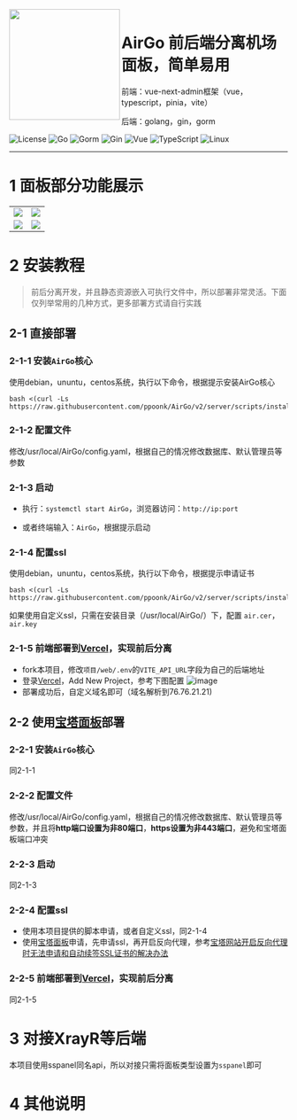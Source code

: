 

<img width="200px" src="https://telegraph-image.pages.dev/file/c48a2f45ebf102dd66131.png" align="left"/>

# AirGo 前后端分离机场面板，简单易用

前端：vue-next-admin框架（vue，typescript，pinia，vite）

后端：golang，gin，gorm

![License](https://img.shields.io/badge/License-GPL_v3.0-red)
![Go](https://img.shields.io/badge/Golang-orange?logo=Go&logoColor=white)
![Gorm](https://img.shields.io/badge/Gorm-yellow&logo=gorm)
![Gin](https://img.shields.io/badge/Gin-green?logo=)
![Vue](https://img.shields.io/badge/Vue.js-00b6ff?logo=vuedotjs&logoColor=white)
![TypeScript](https://img.shields.io/badge/TypeScript-blue?logo=TypeScript&logoColor=white)
![Linux](https://img.shields.io/badge/Linux-purple?logo=linux&logoColor=white)

<hr/>

# 1 面板部分功能展示

<table>
<tr>
    <td> <img src="https://telegraph-image.pages.dev/file/0a377278d4d264a8c0521.png">
    <td> <img src="https://telegraph-image.pages.dev/file/533bff998724b7bd87ef0.png">
<tr>
    <td> <img src="https://telegraph-image.pages.dev/file/1a8eb3c9bf615ea4c4cd0.png">
    <td> <img src="https://telegraph-image.pages.dev/file/b17bf699f6cc3e47b0d1f.png">
</table>




# 2 安装教程
>前后分离开发，并且静态资源嵌入可执行文件中，所以部署非常灵活。下面仅列举常用的几种方式，更多部署方式请自行实践

## 2-1 直接部署

### 2-1-1 安装`AirGo`核心

使用debian，ununtu，centos系统，执行以下命令，根据提示安装AirGo核心

```
bash <(curl -Ls https://raw.githubusercontent.com/ppoonk/AirGo/v2/server/scripts/install.sh)
```
### 2-1-2 配置文件

修改/usr/local/AirGo/config.yaml，根据自己的情况修改数据库、默认管理员等参数

### 2-1-3 启动
- 执行：`systemctl start AirGo`，浏览器访问：`http://ip:port`

- 或者终端输入：`AirGo`，根据提示启动

### 2-1-4 配置ssl

使用debian，ununtu，centos系统，执行以下命令，根据提示申请证书

```
bash <(curl -Ls https://raw.githubusercontent.com/ppoonk/AirGo/v2/server/scripts/install.sh)
```

如果使用自定义ssl，只需在安装目录（/usr/local/AirGo/）下，配置 `air.cer`，`air.key`

### 2-1-5 前端部署到[Vercel](https://vercel.com)，实现前后分离

- fork本项目，修改`项目/web/.env`的`VITE_API_URL`字段为自己的后端地址
- 登录[Vercel](https://vercel.com)，Add New Project，参考下图配置
![image](https://telegraph-image.pages.dev/file/45b42a633b066deb52abb.png)
- 部署成功后，自定义域名即可（域名解析到76.76.21.21)

## 2-2 使用[宝塔面板](https://www.bt.cn/)部署

### 2-2-1 安装`AirGo`核心

同2-1-1

### 2-2-2 配置文件

修改/usr/local/AirGo/config.yaml，根据自己的情况修改数据库、默认管理员等参数，并且将**http端口设置为非80端口**，**https设置为非443端口**，避免和宝塔面板端口冲突

### 2-2-3 启动
同2-1-3

### 2-2-4 配置ssl
- 使用本项目提供的脚本申请，或者自定义ssl，同2-1-4
- 使用[宝塔面板](https://www.bt.cn/)申请，先申请ssl，再开启反向代理，参考[宝塔网站开启反向代理时无法申请和自动续签SSL证书的解决办法](https://blog.csdn.net/qq_45576664/article/details/130171014)

### 2-2-5 前端部署到[Vercel](https://vercel.com)，实现前后分离
同2-1-5

# 3 对接XrayR等后端
本项目使用sspanel同名api，所以对接只需将面板类型设置为`sspanel`即可

# 4 其他说明

